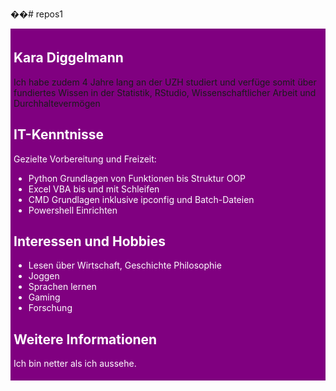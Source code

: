 ��#   r e p o s 1 



 <!DOCTYPE html>
<html>
<head>
<style>
.all-browsers {
  margin: 0;
  padding: 5px;
  background-color: purple;
}

.all-browsers > h1, .browser {
  margin: 10px;
  padding: 5px;
}

.browser {
  background: black;
}

.browser > h2, p {
  margin: 4px;
  font-size: 90%;
}

aside {
  width: 30%;
  padding-left: 15px;
  margin-left: 15px;
  float: right;
  font-style: italic;
  background-color: white;
}

</style>
</head>
<body>

<article class="all-browsers">
  <h1 style="color:white;">Kara Diggelmann</h1>
     <aside>
    <p>Ich habe zudem 4 Jahre lang an der UZH studiert und verfüge somit über fundiertes Wissen in der Statistik, RStudio, Wissenschaftlicher Arbeit und Durchhaltevermögen</p>
    </aside>
  <article class="browser">
    <h2 style="color:white;">IT-Kenntnisse</h2>
    <p style="color:white;">Gezielte Vorbereitung und Freizeit:</p>
    <ul style="color:white;">
		<li>Python Grundlagen von Funktionen bis Struktur OOP</li>
		<li>Excel VBA bis und mit Schleifen</li>
		<li>CMD Grundlagen inklusive ipconfig und Batch-Dateien</li>
        <li>Powershell Einrichten</li>
    </ul>
     
          

        
  </article>
  <article class="browser">
    <h2 style="color:white;">Interessen und Hobbies</h2>
    <ul style="color:white;">
		<li>Lesen über Wirtschaft, Geschichte Philosophie</li>
		<li>Joggen</li>
		<li>Sprachen lernen</li>
        <li>Gaming</li>
        <li>Forschung</li>
    </ul>


  </article>
  <article class="browser">
    <h2 style="color:white;">Weitere Informationen</h2>
    <p style="color:white;">Ich bin netter als ich aussehe.</p>
  </article>
</article>

</body>
</html>




 
